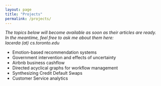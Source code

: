 ```yaml
---
layout: page
title: "Projects"
permalink: /projects/
---
```


*The topics below will become available as soon as their articles are ready. <br>
In the meantime, feel free to ask me about them here: <span style="white-space:nowrap">lacerda (at) cs.toronto.edu</span>*

- Emotion-based recommendation systems
- Government intervention and effects of uncertainty
- Airbnb business cashflow
- Directed acyclical graphs for workflow management
- Synthesizing Credit Default Swaps
- Customer Service analytics